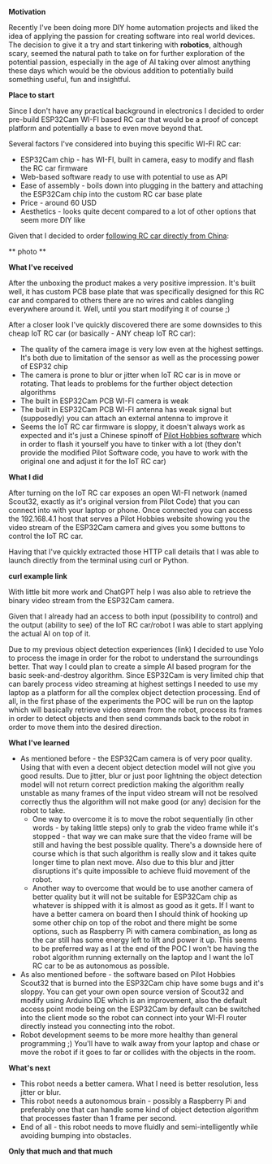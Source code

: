 **Motivation**

Recently I've been doing more DIY home automation projects and liked the idea of applying the passion for creating software into real world devices.
The decision to give it a try and start tinkering with **robotics**, although scary, seemed the natural path to take on for further exploration of the potential passion, especially in the age of AI taking over almost anything these days which would be the obvious addition to potentially build something useful, fun and insightful. 

**Place to start**

Since I don't have any practical background in electronics I decided to order pre-build ESP32Cam WI-FI based RC car that would be a proof of concept platform and potentially a base to even move beyond that.

Several factors I've considered into buying this specific WI-FI RC car:
* ESP32Cam chip - has WI-FI, built in camera, easy to modify and flash the RC car firmware
* Web-based software ready to use with potential to use as API
* Ease of assembly - boils down into plugging in the battery and attaching the ESP32Cam chip into the custom RC car base plate
* Price - around 60 USD
* Aesthetics - looks quite decent compared to a lot of other options that seem more DIY like

Given that I decided to order [following RC car directly from China](https://pl.aliexpress.com/item/1005006722055337.html):

** photo **

**What I've received**

After the unboxing the product makes a very positive impression. It's built well, it has custom PCB base plate that was specifically designed for this RC car and compared to others there are no wires and cables dangling everywhere around it. Well, until you start modifying it of course ;)

After a closer look I've quickly discovered there are some downsides to this cheap IoT RC car (or basically - ANY cheap IoT RC car):
* The quality of the camera image is very low even at the highest settings. It's both due to limitation of the sensor as well as the processing power of ESP32 chip
* The camera is prone to blur or jitter when IoT RC car is in move or rotating. That leads to problems for the further object detection algorithms 
* The built in ESP32Cam PCB WI-FI camera is weak 
* The built in ESP32Cam PCB WI-FI antenna has weak signal but (supposedly) you can attach an external antenna to improve it
* Seems the IoT RC car firmware is sloppy, it doesn't always work as expected and it's just a Chinese spinoff of [Pilot Hobbies software](https://pilothobbies.com/) which in order to flash it yourself you have to tinker with a lot (they don't provide the modified Pilot Software code, you have to work with the original one and adjust it for the IoT RC car)

**What I did**

After turning on the IoT RC car exposes an open WI-FI network (named Scout32, exactly as it's original version from Pilot Code) that you can connect into with your laptop or phone. Once connected you can access the 192.168.4.1 host that serves a Pilot Hobbies website showing you the video stream of the ESP32Cam camera and gives you some buttons to control the IoT RC car.

Having that I've quickly extracted those HTTP call details that I was able to launch directly from the terminal using curl or Python.

**curl example link**

With little bit more work and ChatGPT help I was also able to retrieve the binary video stream from the ESP32Cam camera.

Given that I already had an access to both input (possibility to control) and the output (ability to see) of the IoT RC car/robot I was able to start applying the actual AI on top of it.

Due to my previous object detection experiences (link) I decided to use Yolo to process the image in order for the robot to understand the surroundings better. That way I could plan to create a simple AI based program for the basic seek-and-destroy algorithm.
Since ESP32Cam is very limited chip that can barely process video streaming at highest settings I needed to use my laptop as a platform for all the complex object detection processing. End of all, in the first phase of the experiments the POC will be run on the laptop which will basically retrieve video stream from the robot, process its frames in order to detect objects and then send commands back to the robot in order to move them into the desired direction.

**What I've learned**
* As mentioned before - the ESP32Cam camera is of very poor quality. Using that with even a decent object detection model will not give you good results. Due to jitter, blur or just poor lightning the object detection model will not return correct prediction making the algorithm really unstable as many frames of the input video stream will not be resolved correctly thus the algorithm will not make good (or any) decision for the robot to take. 
    * One way to overcome it is to move the robot sequentially (in other words - by taking little steps) only to grab the video frame while it's stopped - that way we can make sure that the video frame will be still and having the best possible quality. There's a downside here of course which is that such algorithm is really slow and it takes quite longer time to plan next move. Also due to this blur and jitter disruptions it's quite impossible to achieve fluid movement of the robot.
    * Another way to overcome that would be to use another camera of better quality but it will not be suitable for ESP32Cam chip as whatever is shipped with it is almost as good as it gets. If I want to have a better camera on board then I should think of hooking up some other chip on top of the robot and there might be some options, such as Raspberry Pi with camera combination, as long as the car still has some energy left to lift and power it up. This seems to be preferred way as I at the end of the POC I won't be having the robot algorithm running externally on the laptop and I want the IoT RC car to be as autonomous as possible.
* As also mentioned before - the software based on Pilot Hobbies Scout32 that is burned into the ESP32Cam chip have some bugs and it's sloppy. You can get your own open source version of Scout32 and modify using Arduino IDE which is an improvement, also the default access point mode being on the ESP32Cam by default can be switched into the client mode so the robot can connect into your WI-FI router directly instead you connecting into the robot.
* Robot development seems to be more more healthy than general programming ;) You'll have to walk away from your laptop and chase or move the robot if it goes to far or collides with the objects in the room.

**What's next**
* This robot needs a better camera. What I need is better resolution, less jitter or blur. 
* This robot needs a autonomous brain - possibly a Raspberry Pi and preferably one that can handle some kind of object detection algorithm that processes faster than 1 frame per second.
* End of all - this robot needs to move fluidly and semi-intelligently while avoiding bumping into obstacles.

**Only that much and that much**